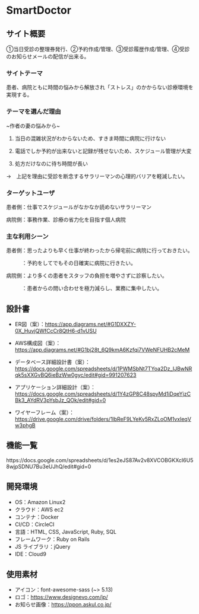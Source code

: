 # SmartDoctor

## サイト概要

<p>①当日受診の整理券発行、②予約作成/管理、③受診履歴作成/管理、④受診のお知らせメールの配信が出来る。</p>

### サイトテーマ

<p>患者、病院ともに時間の悩みから解放され「ストレス」のかからない診療環境を実現する。</p>

### テーマを選んだ理由

<p>~作者の妻の悩みから~</p>

1. 当日の混雑状況がわからないため、すきま時間に病院に行けない

2. 電話でしか予約が出来ないと記録が残せないため、スケジュール管理が大変

3. 処方だけなのに待ち時間が長い

<p>→　上記を理由に受診を断念するサラリーマンの心理的バリアを軽減したい。</p>

### ターゲットユーザ

<p>患者側：仕事でスケジュールがなかなか読めないサラリーマン</p>
<p>病院側：事務作業、診療の省力化を目指す個人病院</p>

### 主な利用シーン

<p>患者側：思ったよりも早く仕事が終わったから帰宅前に病院に行っておきたい。</p>
<p>　　　：予約をしてでもその日確実に病院に行きたい。</p>
<p>病院側：より多くの患者をスタッフの負担を増やさずに診察したい。</p>
<p>　　　：患者からの問い合わせを極力減らし、業務に集中したい。</p>

## 設計書

- ER図（案）：https://app.diagrams.net/#G1DXXZY-0X_HuvjQWfCcCr8QtH6-d1vUSU

- AWS構成図（案）：https://app.diagrams.net/#G1bj28t_6Q9kmA6Kzfqi7VWeNFUHB2cMeM

- データベース詳細設計書（案）：https://docs.google.com/spreadsheets/d/1PWMSbNt7TYoa2Dz_IJBwNRqk5sXXGvBQ6ieBzWw0gyc/edit#gid=991207623

- アプリケーション詳細設計（案）：https://docs.google.com/spreadsheets/d/1Y4zGP8C48spyMd1iDqeYjzCBk3_AYdRV3pYsbJz_QOk/edit#gid=0

- ワイヤーフレーム（案）：https://drive.google.com/drive/folders/1lbReF9LYeKv5RxZLoOM1vxIeqVw3phgB

## 機能一覧

<p>https://docs.google.com/spreadsheets/d/1es2eJS87Av2v8XVCOBGKXcI6U58wjpSDNU7Bu3eUJhQ/edit#gid=0</p>

## 開発環境

- OS：Amazon Linux2
- クラウド：AWS ec2
- コンテナ：Docker
- CI/CD：CircleCI
- 言語：HTML, CSS, JavaScript, Ruby, SQL
- フレームワーク：Ruby on Rails
- JS ライブラリ：jQuery
- IDE：Cloud9

## 使用素材

- アイコン：font-awesome-sass (~> 5.13)
- ロゴ：https://www.designevo.com/jp/
- お知らせ画像：https://ppon.askul.co.jp/
